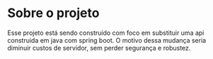 # Sobre o projeto

Esse projeto está sendo construído com foco em substituir uma api construida em java com spring boot.
O motivo dessa mudança seria diminuir custos de servidor, sem perder segurança e robustez. 
